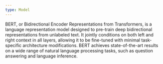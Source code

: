 ```yaml
---
type: Model
---
```


BERT, or Bidirectional Encoder Representations from Transformers, is a language representation model designed to pre-train deep bidirectional representations from unlabeled text. It jointly conditions on both left and right context in all layers, allowing it to be fine-tuned with minimal task-specific architecture modifications. BERT achieves state-of-the-art results on a wide range of natural language processing tasks, such as question answering and language inference.